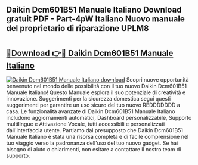 ## Daikin Dcm601B51 Manuale Italiano Download gratuit PDF - Part-4pW Italiano Nuovo manuale del proprietario di riparazione UPLM8

# <h2><a href="http://dfc4dx.blite.top/?on=Daikin+Dcm601B51+Manuale+Italiano">🔗Download 👉🔴 Daikin Dcm601B51 Manuale Italiano</a></h2>

[![Daikin Dcm601B51 Manuale Italiano download](https://i.imgur.com/lujVjoI.png)](http://dfc4dx.blite.top/?on=Daikin+Dcm601B51+Manuale+Italiano)
Scopri nuove opportunità benvenuto nel mondo delle possibilità con il tuo nuovo Daikin Dcm601B51 Manuale Italiano! Questo Manuale esplora il suo potenziale di creatività e innovazione. Suggerimenti per la sicurezza domestica segui questi suggerimenti per garantire un uso sicuro del tuo nuovo REDDDDDDD a casa. Le funzionalità avanzate di Daikin Dcm601B51 Manuale Italiano includono aggiornamenti automatici, Dashboard personalizzabile, Supporto multilingue e Attivazione Vocale, tutti accessibili e personalizzati dall'interfaccia utente. Partiamo dal presupposto che Daikin Dcm601B51 Manuale Italiano è stata una risorsa completa e di facile comprensione nel tuo viaggio verso la padronanza dell'uso del tuo nuovo gadget. Se hai bisogno di aiuto o chiarimenti, non esitare a contattare il nostro team di supporto.
